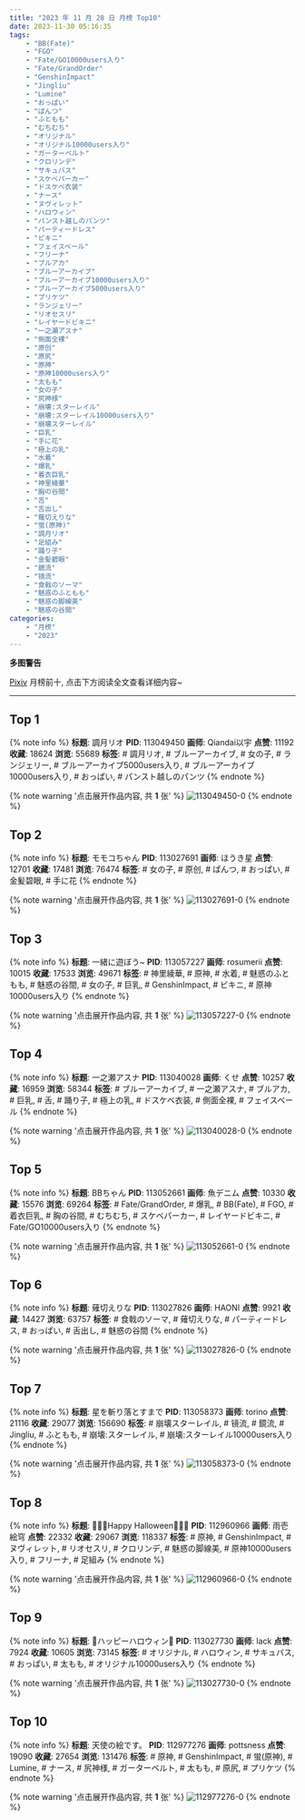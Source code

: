 ```yaml
---
title: "2023 年 11 月 28 日 月榜 Top10"
date: 2023-11-30 05:16:35
tags:
    - "BB(Fate)"
    - "FGO"
    - "Fate/GO10000users入り"
    - "Fate/GrandOrder"
    - "GenshinImpact"
    - "Jingliu"
    - "Lumine"
    - "おっぱい"
    - "ぱんつ"
    - "ふともも"
    - "むちむち"
    - "オリジナル"
    - "オリジナル10000users入り"
    - "ガーターベルト"
    - "クロリンデ"
    - "サキュバス"
    - "スケベパーカー"
    - "ドスケベ衣装"
    - "ナース"
    - "ヌヴィレット"
    - "ハロウィン"
    - "パンスト越しのパンツ"
    - "パーティードレス"
    - "ビキニ"
    - "フェイスベール"
    - "フリーナ"
    - "ブルアカ"
    - "ブルーアーカイブ"
    - "ブルーアーカイブ10000users入り"
    - "ブルーアーカイブ5000users入り"
    - "プリケツ"
    - "ランジェリー"
    - "リオセスリ"
    - "レイヤードビキニ"
    - "一之瀬アスナ"
    - "側面全裸"
    - "原创"
    - "原尻"
    - "原神"
    - "原神10000users入り"
    - "太もも"
    - "女の子"
    - "尻神様"
    - "崩壊:スターレイル"
    - "崩壊:スターレイル10000users入り"
    - "崩壊スターレイル"
    - "巨乳"
    - "手に花"
    - "極上の乳"
    - "水着"
    - "爆乳"
    - "着衣巨乳"
    - "神里綾華"
    - "胸の谷間"
    - "舌"
    - "舌出し"
    - "薙切えりな"
    - "蛍(原神)"
    - "調月リオ"
    - "足組み"
    - "踊り子"
    - "金髪碧眼"
    - "鏡流"
    - "镜流"
    - "食戟のソーマ"
    - "魅惑のふともも"
    - "魅惑の脚線美"
    - "魅惑の谷間"
categories:
    - "月榜"
    - "2023"
---
```


<i class="fa fa-triangle-exclamation"></i>**多图警告**<i class="fa fa-triangle-exclamation"></i>

[Pixiv](https://www.pixiv.net/) 月榜前十, 点击下方阅读全文查看详细内容~

<!-- more -->

---

## Top 1

{% note info %}
**标题**: 調月リオ
**PID**: 113049450 **画师**: Qiandai以宇
**点赞**: 11192 **收藏**: 18624 **浏览**: 55689
**标签**: # 調月リオ, # ブルーアーカイブ, # 女の子, # ランジェリー, # ブルーアーカイブ5000users入り, # ブルーアーカイブ10000users入り, # おっぱい, # パンスト越しのパンツ
{% endnote %}

{% note warning '点击展开作品内容, 共 **1** 张' %}
![113049450-0](https://i.pixiv.re/img-original/img/2023/11/01/19/11/54/113049450_p0.png)
{% endnote %}

## Top 2

{% note info %}
**标题**: モモコちゃん
**PID**: 113027691 **画师**: ほうき星
**点赞**: 12701 **收藏**: 17481 **浏览**: 76474
**标签**: # 女の子, # 原创, # ぱんつ, # おっぱい, # 金髪碧眼, # 手に花
{% endnote %}

{% note warning '点击展开作品内容, 共 **1** 张' %}
![113027691-0](https://i.pixiv.re/img-original/img/2023/11/01/00/00/38/113027691_p0.jpg)
{% endnote %}

## Top 3

{% note info %}
**标题**: 一緒に遊ぼう~
**PID**: 113057227 **画师**: rosumerii
**点赞**: 10015 **收藏**: 17533 **浏览**: 49671
**标签**: # 神里綾華, # 原神, # 水着, # 魅惑のふともも, # 魅惑の谷間, # 女の子, # 巨乳, # GenshinImpact, # ビキニ, # 原神10000users入り
{% endnote %}

{% note warning '点击展开作品内容, 共 **1** 张' %}
![113057227-0](https://i.pixiv.re/img-original/img/2023/11/01/23/27/05/113057227_p0.jpg)
{% endnote %}

## Top 4

{% note info %}
**标题**: 一之瀬アスナ
**PID**: 113040028 **画师**: くせ
**点赞**: 10257 **收藏**: 16959 **浏览**: 58344
**标签**: # ブルーアーカイブ, # 一之瀬アスナ, # ブルアカ, # 巨乳, # 舌, # 踊り子, # 極上の乳, # ドスケベ衣装, # 側面全裸, # フェイスベール
{% endnote %}

{% note warning '点击展开作品内容, 共 **1** 张' %}
![113040028-0](https://i.pixiv.re/img-original/img/2023/11/01/10/50/54/113040028_p0.png)
{% endnote %}

## Top 5

{% note info %}
**标题**: BBちゃん
**PID**: 113052661 **画师**: 魚デニム
**点赞**: 10330 **收藏**: 15576 **浏览**: 69264
**标签**: # Fate/GrandOrder, # 爆乳, # BB(Fate), # FGO, # 着衣巨乳, # 胸の谷間, # むちむち, # スケベパーカー, # レイヤードビキニ, # Fate/GO10000users入り
{% endnote %}

{% note warning '点击展开作品内容, 共 **1** 张' %}
![113052661-0](https://i.pixiv.re/img-original/img/2023/11/01/21/03/41/113052661_p0.jpg)
{% endnote %}

## Top 6

{% note info %}
**标题**: 薙切えりな
**PID**: 113027826 **画师**: HAONI
**点赞**: 9921 **收藏**: 14427 **浏览**: 63757
**标签**: # 食戟のソーマ, # 薙切えりな, # パーティードレス, # おっぱい, # 舌出し, # 魅惑の谷間
{% endnote %}

{% note warning '点击展开作品内容, 共 **1** 张' %}
![113027826-0](https://i.pixiv.re/img-original/img/2023/11/01/00/01/17/113027826_p0.jpg)
{% endnote %}

## Top 7

{% note info %}
**标题**: 星を斬り落とすまで
**PID**: 113058373 **画师**: torino
**点赞**: 21116 **收藏**: 29077 **浏览**: 156690
**标签**: # 崩壊スターレイル, # 镜流, # 鏡流, # Jingliu, # ふともも, # 崩壊:スターレイル, # 崩壊:スターレイル10000users入り
{% endnote %}

{% note warning '点击展开作品内容, 共 **1** 张' %}
![113058373-0](https://i.pixiv.re/img-original/img/2023/11/02/00/00/18/113058373_p0.jpg)
{% endnote %}

## Top 8

{% note info %}
**标题**: 🎃👻💜Happy Halloween💜👻🎃
**PID**: 112960966 **画师**: 雨壱絵穹
**点赞**: 22332 **收藏**: 29067 **浏览**: 118337
**标签**: # 原神, # GenshinImpact, # ヌヴィレット, # リオセスリ, # クロリンデ, # 魅惑の脚線美, # 原神10000users入り, # フリーナ, # 足組み
{% endnote %}

{% note warning '点击展开作品内容, 共 **1** 张' %}
![112960966-0](https://i.pixiv.re/img-original/img/2023/10/30/00/00/34/112960966_p0.jpg)
{% endnote %}

## Top 9

{% note info %}
**标题**: 🎃ハッピーハロウィン🎃
**PID**: 113027730 **画师**: lack
**点赞**: 7924 **收藏**: 10605 **浏览**: 73145
**标签**: # オリジナル, # ハロウィン, # サキュバス, # おっぱい, # 太もも, # オリジナル10000users入り
{% endnote %}

{% note warning '点击展开作品内容, 共 **1** 张' %}
![113027730-0](https://i.pixiv.re/img-original/img/2023/11/01/00/00/49/113027730_p0.png)
{% endnote %}

## Top 10

{% note info %}
**标题**: 天使の絵です。
**PID**: 112977276 **画师**: pottsness
**点赞**: 19090 **收藏**: 27654 **浏览**: 131476
**标签**: # 原神, # GenshinImpact, # 蛍(原神), # Lumine, # ナース, # 尻神様, # ガーターベルト, # 太もも, # 原尻, # プリケツ
{% endnote %}

{% note warning '点击展开作品内容, 共 **1** 张' %}
![112977276-0](https://i.pixiv.re/img-original/img/2023/10/30/18/00/10/112977276_p0.jpg)
{% endnote %}
